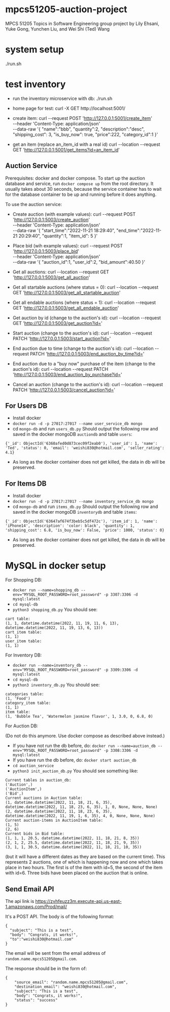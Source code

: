 # mpcs51205-auction-project

MPCS 51205 Topics in Software Engineering group project by Lily Ehsani, Yuke Gong, Yunchen Liu, and Wei Shi (Ted) Wang

# system setup

./run.sh

# test inventory

- run the inventory microservice with db:
  ./run.sh

- home page for test:
  curl -X GET http://localhost:5001/

- create item:
  curl --request POST 'http://127.0.0.1:5001/create_item' \
  --header 'Content-Type: application/json' \
  --data-raw '{
  "name":"bbb",
  "quantity":2,
  "description":"desc",
  "shipping_cost": 3,
  "is_buy_now": true,
  "price":222,
  "category_id":1
  }'

- get an item (replace an_item_id with a real id)
  curl --location --request GET 'http://127.0.0.1:5001/get_items?id=an_item_id'

## Auction Service

Prerequisites: docker and docker compose.
To start up the auction database and service, run `docker compose up` from the root directory. It usually takes about 30 seconds, because the service container has to wait for the database container to be up and running before it does anything.

To use the auction service:

- Create auction (with example values):
  curl --request POST 'http://127.0.0.1:5003/create_auction' \
  --header 'Content-Type: application/json' \
  --data-raw '{
  "start_time":"2022-11-21 18:29:40",
  "end_time":"2022-11-21 20:29:40",
  "quantity":1,
  "item_id": 5
  }'

- Place bid (wih example values):
  curl --request POST 'http://127.0.0.1:5003/place_bid' \
  --header 'Content-Type: application/json' \
  --data-raw '{
  "auction_id":1,
  "user_id":2,
  "bid_amount":40.50
  }'

- Get all auctions:
  curl --location --request GET 'http://127.0.0.1:5003/get_all_auction'

- Get all startable auctions (where status = 0):
  curl --location --request GET 'http://127.0.0.1:5003/get_all_startable_auction'

- Get all endable auctions (where status = 1):
  curl --location --request GET 'http://127.0.0.1:5003/get_all_endable_auction'

- Get auction by id (change <id> to the auction's id):
  curl --location --request GET 'http://127.0.0.1:5003/get_auction?id=<id>'

- Start auction (change <id> to the auction's id):
  curl --location --request PATCH 'http://127.0.0.1:5003/start_auction?id=<id>'

- End auction due to time (change <id> to the auction's id):
  curl --location --request PATCH 'http://127.0.0.1:5003/end_auction_by_time?id=<id>'

- End auction due to a "buy now" purchase of the item (change <id> to the auction's id):
  curl --location --request PATCH 'http://127.0.0.1:5003/end_auction_by_purchase?id=<id>'

- Cancel an auction (change <id> to the auction's id):
  curl --location --request PATCH 'http://127.0.0.1:5003/cancel_auction?id=<id>'

## For Users DB

- Install docker
- `docker run -d -p 27017:27017 --name user_service_db mongo`
- cd `mongo-db` and run `users_db.py`
  Should output the following row and saved in the docker mongoDB `auctiondb` and table `users`:

```
{'_id': ObjectId('6360afed0d873cec09f2eab0'), 'user_id': 1, 'name': 'Ted', 'status': 0, 'email': 'weishi830@hotmail.com', 'seller_rating': 4.1}
```

- As long as the docker container does not get killed, the data in db will be preserved.

## For Items DB

- Install docker
- `docker run -d -p 27017:27017 --name inventory_service_db mongo`
- cd `mongo-db` and run `items_db.py`
  Should output the following row and saved in the docker mongoDB `inventorydb` and table `items`:

```
{'_id': ObjectId('63647af674f3beb5c5df472c'), 'item_id': 1, 'name': 'iPhone14', 'description': 'color: black', 'quantity': 1, 'shipping_cost': 6.8, 'is_buy_now': False, 'price': 1000, 'status': 0}
```

- As long as the docker container does not get killed, the data in db will be preserved.

# MySQL in docker setup

For Shopping DB:

- `docker run --name=shopping_db --env="MYSQL_ROOT_PASSWORD=root_password" -p 3307:3306 -d mysql:latest`
- `cd mysql-db`
- `python3 shopping_db.py`
  You should see:

```
cart table:
(1, 1, datetime.datetime(2022, 11, 19, 11, 6, 13), datetime.datetime(2022, 11, 19, 13, 6, 13))
cart_item table:
(1, 1)
user_item table:
(1, 1)
```

For Inventory DB:

- `docker run --name=inventory_db --env="MYSQL_ROOT_PASSWORD=root_password" -p 3309:3306 -d mysql:latest`
- `cd mysql-db`
- `python3 inventory_db.py`
  You should see:

```
categories table:
(1, 'Food')
category_item table:
(1, 1)
item table:
(1, 'Bubble Tea', 'Watermelon jasmine flavor', 1, 3.0, 0, 6.8, 0)
```

For Auction DB:

(Do not do this anymore. Use docker compose as described above instead.)

- If you have not run the db before, do: `docker run --name=auction_db --env="MYSQL_ROOT_PASSWORD=root_password" -p 3308:3306 -d mysql:latest`
- If you have run the db before, do: `docker start auction_db`
- `cd auction_service`
- `python3 init_auction_db.py`
  You should see something like:

```
Current tables in auction_db:
('Auction',)
('AuctionItem',)
('Bid',)
Current auctions in Auction table:
(1, datetime.datetime(2022, 11, 18, 21, 6, 35), datetime.datetime(2022, 11, 18, 23, 6, 35), 1, 0, None, None, None)
(2, datetime.datetime(2022, 11, 18, 23, 6, 35), datetime.datetime(2022, 11, 19, 1, 6, 35), 4, 0, None, None, None)
Current auction-items in AuctionItem table:
(1, 5)
(2, 6)
Current bids in Bid table:
(1, 1, 1, 20.5, datetime.datetime(2022, 11, 18, 21, 8, 35))
(2, 1, 2, 25.5, datetime.datetime(2022, 11, 18, 21, 9, 35))
(3, 1, 1, 30.5, datetime.datetime(2022, 11, 18, 21, 10, 35))
```

(but it will have a different dates as they are based on the current time). This represents 2 auctions, one of which is happening now and one which takes place in two hours. The first is of the item with id=5, the second of the item with id=6. Three bids have been placed on the auction that is online.

## Send Email API

The api link is https://zvhfeuzz3m.execute-api.us-east-1.amazonaws.com/Prod/mail/

It's a POST API. The body is of the following format:

```
{
  "subject": "This is a test",
  "body": "Congrats, it works!",
  "to":"weishi830@hotmail.com"
}
```

The email will be sent from the email address of `random.name.mpcs51205@gmail.com`.

The response should be in the form of:

```
{
    "source_email": "random.name.mpcs51205@gmail.com",
    "destination_email": "weishi830@hotmail.com",
    "subject": "This is a test",
    "body": "Congrats, it works!",
    "status": "success"
}
```
